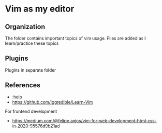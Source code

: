 # Vim as my editor

## Organization

The folder contains important topics of vim usage. Files are added as 
I learn/practice these topics

## Plugins

Plugins in separate folder

## References

- :help
- <https://github.com/iggredible/Learn-Vim>

For frontend development
- <https://medium.com/@felipe.anjos/vim-for-web-development-html-css-in-2020-95576d9b21ad>
